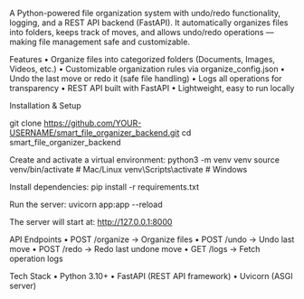 A Python-powered file organization system with undo/redo functionality, logging, and a REST API backend (FastAPI).
It automatically organizes files into folders, keeps track of moves, and allows undo/redo operations — making file management safe and customizable.

Features
	•	Organize files into categorized folders (Documents, Images, Videos, etc.)
	•	Customizable organization rules via organize_config.json
	•	Undo the last move or redo it (safe file handling)
	•	Logs all operations for transparency
	•	REST API built with FastAPI
	•	Lightweight, easy to run locally

Installation & Setup

git clone https://github.com/YOUR-USERNAME/smart_file_organizer_backend.git
cd smart_file_organizer_backend

Create and activate a virtual environment:
python3 -m venv venv
source venv/bin/activate   # Mac/Linux
venv\Scripts\activate      # Windows

Install dependencies:
pip install -r requirements.txt

Run the server:
uvicorn app:app --reload

The server will start at: http://127.0.0.1:8000

API Endpoints
	•	POST /organize → Organize files
	•	POST /undo → Undo last move
	•	POST /redo → Redo last undone move
	•	GET /logs → Fetch operation logs


Tech Stack
	•	Python 3.10+
	•	FastAPI (REST API framework)
	•	Uvicorn (ASGI server)
